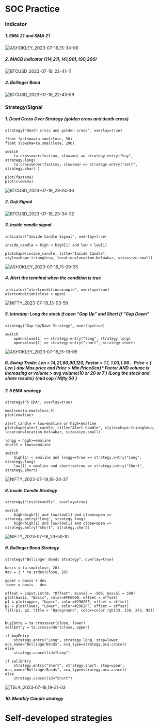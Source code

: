 # SOC Practice

### Indicator

##### 1. EMA 21 and SMA 21
![ASHOKLEY_2023-07-19_15-34-00](https://github.com/cutegirlsona/SOC1/assets/134861429/00fe271e-2ed4-41fe-99df-48b1fbe14fdc)

##### 2. MACD indicator ((14,21), (41,90), (90,200)
![BTCUSD_2023-07-18_22-41-11](https://github.com/cutegirlsona/SOC1/assets/134861429/a1c7f5c6-5c58-4114-a975-b2232c4c330a)

##### 3. Bollinger Band
![BTCUSD_2023-07-18_22-43-59](https://github.com/cutegirlsona/SOC1/assets/134861429/f339d7b8-e8de-4daa-88f9-7fd429952596)

### Strategy/Signal

##### 1. Dead Cross Over Strategy (golden cross and death cross)

```
strategy("death cross and golden cross", overlay=true)

float fastsma=ta.sma(close, 50)
float slowsma=ta.sma(close, 200)

switch
    ta.crossover(fastsma, slowsma) => strategy.entry("buy", strategy.long)
    ta.crossunder(fastsma, slowsma) => strategy.entry("sell", strategy.short )

plot(fastsma)
plot(slowsma)
```
![BTCUSD_2023-07-18_23-24-36](https://github.com/cutegirlsona/SOC1/assets/134861429/4f80ff6e-916c-46e7-ada6-2af896d0232d)

##### 2. Doji Signal

![BTCUSD_2023-07-18_23-34-32](https://github.com/cutegirlsona/SOC1/assets/134861429/288f6476-d3f5-4922-a779-7c3c8c1defd3)


##### 3. Inside candle signal

```
indicator("Inside Candle Signal", overlay=true)

inside_candle = high < high[1] and low > low[1]

plotshape(inside_candle, title="Inside Candle", style=shape.triangleup, location=location.belowbar, size=size.small)
```
![ASHOKLEY_2023-07-19_15-29-35](https://github.com/cutegirlsona/SOC1/assets/134861429/3d9ad234-291c-4f2d-8a00-e1d67c4b92b8)


##### 4. Alert the terminal when the condition is true

```
indicator("alertconditionexample", overlay=true)
alertcondition(close < open)
```
![NIFTY_2023-07-19_13-03-59](https://github.com/cutegirlsona/SOC1/assets/134861429/b59a113a-eb83-4a07-ab14-1d62d2553dd5)

##### 5. Intraday: Long the stock if open “Gap Up” and Short If “Gap Down”

```
strategy("Gap Up/Down Strategy", overlay=true)

switch
    open>close[1] => strategy.entry("long", strategy.long)
    open<close[1] => strategy.entry("short", strategy.short)
```
![ASHOKLEY_2023-07-19_15-18-09](https://github.com/cutegirlsona/SOC1/assets/134861429/fd11e9ac-2840-48c4-8f3b-135332aa5889)

##### 6. Swing Trade: Len = 14,21,60,90,120, Factor = 1.1, 1.03,1.06  ..  Price <  { Len } day Max price  and Price > Min Price{len}* Factor  AND volume is increasing or volume > avg volume(10 or 20 or 7 ) {Long the stock and share results} {mid cap / Nifty 50 }


##### 7. 5 EMA strategy

```
strategy("5 EMA", overlay=true)

emaline=ta.ema(close,5)
plot(emaline)

alert_candle = low>emaline or high<emaline
plotshape(alert_candle, title="Alert Candle", style=shape.triangleup, location=location.belowbar, size=size.small)

longg = high>=emaline
shortt = low<=emaline

switch 
    high[1] < emaline and longg==true => strategy.entry("Long", strategy.long)
    low[1] > emaline and shortt==true => strategy.entry("Short", strategy.short)
```
![NIFTY_2023-07-19_18-34-37](https://github.com/cutegirlsona/SOC1/assets/134861429/10793190-8022-4373-90a8-421b2350961d)


##### 8. Inside Candle Strategy

```
strategy("insidecandle", overlay=true)

switch
    high<high[1] and low>low[1] and close>open => strategy.entry("long", strategy.long)
    high<high[1] and low>low[1] and close<open => strategy.entry("short", strategy.short)
```
![NIFTY_2023-07-18_23-50-10](https://github.com/cutegirlsona/SOC1/assets/134861429/efe70257-b6ed-4835-b7c6-b1c29e04043d)


##### 9. Bollinger Band Strategy

```
strategy("Bollinger Bands Strategy", overlay=true)

basis = ta.sma(close, 20)
dev = 2 * ta.stdev(close, 20)

upper = basis + dev
lower = basis - dev

offset = input.int(0, "Offset", minval = -500, maxval = 500)
plot(basis, "Basis", color=#FF6D00, offset = offset)
p1 = plot(upper, "Upper", color=#2962FF, offset = offset)
p2 = plot(lower, "Lower", color=#2962FF, offset = offset)
fill(p1, p2, title = "Background", color=color.rgb(33, 150, 243, 95))


buyEntry = ta.crossover(close, lower)
sellEntry = ta.crossunder(close, upper)

if buyEntry
	strategy.entry("Long", strategy.long, stop=lower, oca_name="BollingerBands", oca_type=strategy.oca.cancel)
else
	strategy.cancel(id="Long")

if sellEntry
	strategy.entry("Short", strategy.short, stop=upper, oca_name="BollingerBands", oca_type=strategy.oca.cancel)
else
	strategy.cancel(id="Short")

```
![TSLA_2023-07-19_19-31-03](https://github.com/cutegirlsona/SOC1/assets/134861429/ce4dd15e-d467-459e-81df-c3fcd6ceb2cb)



##### 10. Monthly Candle strategy




# Self-developed strategies


